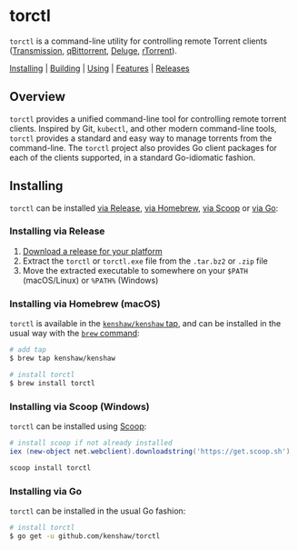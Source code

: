 # torctl

`torctl` is a command-line utility for controlling remote Torrent clients
([Transmission][transmission], [qBittorrent][qbittorrent], [Deluge][deluge],
[rTorrent][rtorrent]).

[Installing][] | [Building][] | [Using][] | [Features][] | [Releases][]

[Installing]: #installing (Installing)
[Building]: #building (Building)
[Using]: #using (Using)
[Features]: #features-and-compatibility (Features and Compatibility)
[Releases]: https://github.com/kenshaw/torctl/releases (Releases)

## Overview

`torctl` provides a unified command-line tool for controlling remote torrent
clients.  Inspired by Git, `kubectl`, and other modern command-line tools,
`torctl` provides a standard and easy way to manage torrents from the
command-line.  The `torctl` project also provides Go client packages for each
of the clients supported, in a standard Go-idiomatic fashion.

## Installing

`torctl` can be installed [via Release][], [via Homebrew][], [via Scoop][] or [via Go][]:

[via Release]: #installing-via-release
[via Homebrew]: #installing-via-homebrew-macos
[via Scoop]: #installing-via-scoop-windows
[via Go]: #installing-via-go

### Installing via Release

1. [Download a release for your platform][Releases]
2. Extract the `torctl` or `torctl.exe` file from the `.tar.bz2` or `.zip` file
3. Move the extracted executable to somewhere on your `$PATH` (macOS/Linux) or
`%PATH%` (Windows)

### Installing via Homebrew (macOS)

`torctl` is available in the [`kenshaw/kenshaw` tap][kenshaw-tap], and can be installed in the
usual way with the [`brew` command][homebrew]:

```sh
# add tap
$ brew tap kenshaw/kenshaw

# install torctl
$ brew install torctl
```

### Installing via Scoop (Windows)

`torctl` can be installed using [Scoop](https://scoop.sh):

```powershell
# install scoop if not already installed
iex (new-object net.webclient).downloadstring('https://get.scoop.sh')

scoop install torctl
```

### Installing via Go

`torctl` can be installed in the usual Go fashion:

```sh
# install torctl
$ go get -u github.com/kenshaw/torctl
```

[deluge]: https://www.deluge-torrent.org/
[homebrew]: https://brew.sh/
[kenshaw-tap]: https://github.com/kenshaw/homebrew-kenshaw
[qbittorrent]: https://www.qbittorrent.org/
[rtorrent]: https://rakshasa.github.io/rtorrent/
[transmission]: https://transmissionbt.com/
